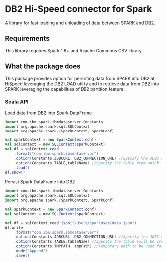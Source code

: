 # DB2 Hi-Speed connector for Spark

A library for fast loading and unloading of data between SPARK and DB2.

## Requirements

This library requires Spark 1.6+ and Apache Commons CSV library

## What the package does
This package provides option for persisting data from SPARK into DB2 at HiSpeed leveraging the DB2 LOAD utility and to retrieve data from DB2 into SPARK leveraging the capabilities of DB2 partition feature.

### Scala API

Load data from DB2 into Spark DataFrame
```scala
import com.ibm.spark.ibmdataserver.Constants
import org.apache.spark.sql.SQLContext
import org.apache.spark.{SparkContext, SparkConf}

val sparkContext = new SparkContext(conf)
val sqlContext = new SQLContext(sparkContext)
val df = sqlContext.read
    .format("com.ibm.spark.ibmdataserver")
    .option(Constants.JDBCURL, DB2_CONNECTION_URL) //Specify the JDBC connection URL
    .option(Constants.TABLE,tableName) //Specify the table from which to read
    .load()
df.show()
```

Persist Spark DataFrame into DB2
```scala
import com.ibm.spark.ibmdataserver.Constants
import org.apache.spark.sql.SQLContext
import org.apache.spark.{SparkContext, SparkConf}

val sparkContext = new SparkContext(conf)
val sqlContext = new SQLContext(sparkContext)

val df = sqlContext.read.json("/Users/sparkuser/data.json")
df.write
    .format("com.ibm.spark.ibmdataserver")
    .option(Constants.JDBCURL, DB2_CONNECTION_URL) //Specify the JDBC connection URL
    .option(Constants.TABLE,tableName) //Specify the table (will be created if not present) to which data is to be written
    .option(Constants.TMPPATH, tmpPath) //Temporary path to be used for generating intermediate files during processing [System tmp path will be used by default]
    .mode("Append")
    .save()
```